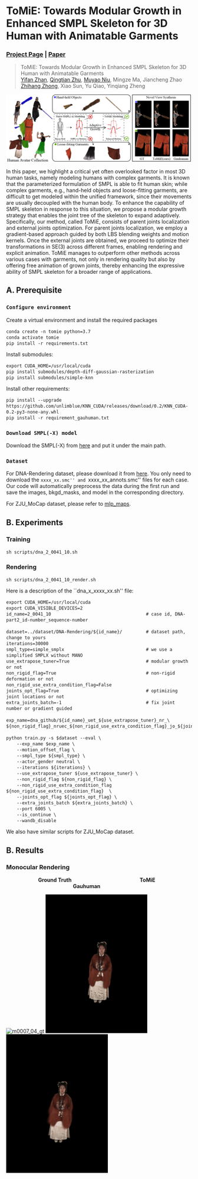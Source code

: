 # ToMiE: Towards Modular Growth in Enhanced SMPL Skeleton for 3D Human with Animatable Garments 
### [Project Page](https://arxiv.org/abs/2410.08082) | [Paper](https://arxiv.org/abs/2410.08082)
>ToMiE: Towards Modular Growth in Enhanced SMPL Skeleton for 3D Human with Animatable Garments\
>[Yifan Zhan](https://yifever20002.github.io/), [Qingtian Zhu](https://qtzhu.me/), [Muyao Niu](https://myniuuu.github.io/), Mingze Ma, Jiancheng Zhao \
>[Zhihang Zhong](https://zzh-tech.github.io/), Xiao Sun, Yu Qiao, Yinqiang Zheng

![image](https://github.com/Yifever20002/ToMiE/blob/main/images/teaser.png)

In this paper, we highlight a critical yet often overlooked factor in most 3D human tasks, namely modeling humans with complex garments. It is known that the parameterized formulation of SMPL is able to fit human skin; while complex garments, e.g., hand-held objects and loose-fitting garments, are difficult to get modeled within the unified framework, since their movements are usually decoupled with the human body. To enhance the capability of SMPL skeleton in response to this situation, we propose a modular growth strategy that enables the joint tree of the skeleton to expand adaptively. Specifically, our method, called ToMiE, consists of parent joints localization and external joints optimization. For parent joints localization, we employ a gradient-based approach guided by both LBS blending weights and motion kernels. Once the external joints are obtained, we proceed to optimize their transformations in SE(3) across different frames, enabling rendering and explicit animation. ToMiE manages to outperform other methods across various cases with garments, not only in rendering quality but also by offering free animation of grown joints, thereby enhancing the expressive ability of SMPL skeleton for a broader range of applications.

## A. Prerequisite
### `Configure environment`
Create a virtual environment and install the required packages 

    conda create -n tomie python=3.7
    conda activate tomie
    pip install -r requirements.txt

Install submodules:

    export CUDA_HOME=/usr/local/cuda
    pip install submodules/depth-diff-gaussian-rasterization
    pip install submodules/simple-knn

Install other requirements:

    pip install --upgrade https://github.com/unlimblue/KNN_CUDA/releases/download/0.2/KNN_CUDA-0.2-py3-none-any.whl
    pip install -r requirement_gauhuman.txt


### `Download SMPL(-X) model`

Download the SMPL(-X) from [here](https://drive.google.com/drive/folders/1ULFP2r1RLq5dBrvkK_R_4MTMOB8ej2V4?usp=drive_link) and put it under the main path.

### `Dataset`

For DNA-Rendering dataset, please download it from [here](https://dna-rendering.github.io/inner-download.html). You only need to download the ``xxxx_xx.smc'' and ``xxxx_xx_annots.smc'' files for each case. Our code will automatically preprocess the data during the first run and save the images, bkgd_masks, and model in the corresponding directory.

For ZJU_MoCap dataset, please refer to [mlp_maps](https://github.com/zju3dv/mlp_maps/blob/master/INSTALL.md).


## B. Experiments

### Training

    sh scripts/dna_2_0041_10.sh

### Rendering

    sh scripts/dna_2_0041_10_render.sh

Here is a description of the ``dna_x_xxxx_xx.sh'' file:

    export CUDA_HOME=/usr/local/cuda
    export CUDA_VISIBLE_DEVICES=2
    id_name=2_0041_10                                    # case id, DNA-part2_id-number_sequence-number
    
    dataset=../dataset/DNA-Rendering/${id_name}/         # dataset path, change to yours
    iterations=30000
    smpl_type=simple_smplx                               # we use a simplified SMPLX without MANO
    use_extrapose_tuner=True                             # modular growth or not
    non_rigid_flag=True                                  # non-rigid deformation or not
    non_rigid_use_extra_condition_flag=False             
    joints_opt_flag=True                                 # optimizing joint locations or not
    extra_joints_batch=-1                                # fix joint number or gradient guided
    
    exp_name=dna_github/${id_name}_uet_${use_extrapose_tuner}_nr_\
    ${non_rigid_flag}_nruec_${non_rigid_use_extra_condition_flag}_jo_${joints_opt_flag}_ejb_${extra_joints_batch}
    
    python train.py -s $dataset --eval \
        --exp_name $exp_name \
        --motion_offset_flag \
        --smpl_type ${smpl_type} \
        --actor_gender neutral \
        --iterations ${iterations} \
        --use_extrapose_tuner ${use_extrapose_tuner} \
        --non_rigid_flag ${non_rigid_flag} \
        --non_rigid_use_extra_condition_flag ${non_rigid_use_extra_condition_flag}  \
        --joints_opt_flag ${joints_opt_flag} \
        --extra_joints_batch ${extra_joints_batch} \
        --port 6005 \
        --is_continue \
        --wandb_disable

We also have similar scripts for ZJU_MoCap dataset.

## B. Results

### Monocular Rendering

&nbsp;&nbsp;&nbsp;&nbsp;&nbsp;&nbsp;&nbsp;&nbsp;&nbsp;&nbsp;&nbsp;&nbsp;&nbsp;&nbsp;&nbsp;&nbsp;&nbsp;&nbsp;&nbsp;&nbsp;&nbsp;
**Ground Truth** &nbsp;&nbsp;&nbsp;&nbsp;&nbsp;&nbsp;&nbsp;&nbsp;&nbsp;&nbsp;&nbsp;&nbsp;&nbsp;&nbsp;&nbsp;&nbsp;&nbsp;&nbsp;&nbsp;&nbsp;&nbsp;&nbsp;&nbsp;&nbsp;&nbsp;&nbsp;&nbsp;&nbsp;&nbsp;&nbsp;&nbsp;&nbsp;&nbsp;&nbsp;&nbsp;&nbsp;&nbsp;&nbsp;&nbsp;&nbsp;&nbsp;&nbsp;&nbsp;&nbsp;&nbsp;
**ToMiE** &nbsp;&nbsp;&nbsp;&nbsp;&nbsp;&nbsp;&nbsp;&nbsp;&nbsp;&nbsp;&nbsp;&nbsp;&nbsp;&nbsp;&nbsp;&nbsp;&nbsp;&nbsp;&nbsp;&nbsp;&nbsp;&nbsp;&nbsp;&nbsp;&nbsp;&nbsp;&nbsp;&nbsp;&nbsp;&nbsp;&nbsp;&nbsp;&nbsp;&nbsp;&nbsp;&nbsp;&nbsp;&nbsp;&nbsp;&nbsp;&nbsp;&nbsp;&nbsp;&nbsp;&nbsp;
**Gauhuman**

<img src="https://github.com/Yifever20002/ToMiE/blob/main/images/mono/0007_04_gt.gif" alt="m0007_04_gt" width="276" height="376"> <img src="https://github.com/Yifever20002/ToMiE/blob/main/images/mono/0007_04_tomie.gif" alt="m0007_04_to" width="276" height="376"> <img src="https://github.com/Yifever20002/ToMiE/blob/main/images/mono/0007_04_gauhuman.gif" alt="m0007_04_ga" width="276" height="376">

